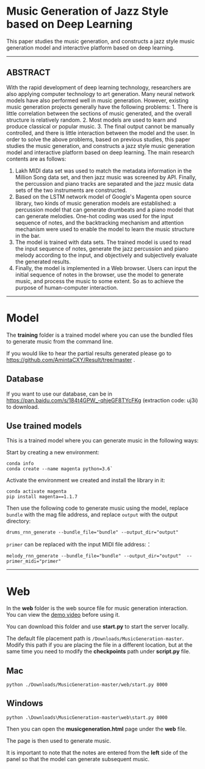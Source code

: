 # Music Generation of Jazz Style based on Deep Learning 

 This paper studies the music generation, and constructs a jazz style music generation model and interactive platform based on deep learning. 

***

## ABSTRACT

With the rapid development of deep learning technology, researchers are also applying computer technology to art generation. Many neural network models have also performed well in music generation. However, existing music generation projects generally have the following problems: 1. There is little correlation between the sections of music generated, and the overall structure is relatively random. 2. Most models are used to learn and produce classical or popular music. 3. The final output cannot be manually controlled, and there is little interaction between the model and the user.
In order to solve the above problems, based on previous studies, this paper studies the music generation, and constructs a jazz style music generation model and interactive platform based on deep learning. The main research contents are as follows:
1. Lakh MIDI data set was used to match the metadata information in the Million Song data set, and then jazz music was screened by API. Finally, the percussion and piano tracks are separated and the jazz music data sets of the two instruments are constructed.
2. Based on the LSTM network model of Google's Magenta open source library, two kinds of music generation models are established: a percussion model that can generate drumbeats and a piano model that can generate melodies. One-hot coding was used for the input sequence of notes, and the backtracking mechanism and attention mechanism were used to enable the model to learn the music structure in the bar.
3. The model is trained with data sets. The trained model is used to read the input sequence of notes, generate the jazz percussion and piano melody according to the input, and objectively and subjectively evaluate the generated results.
4. Finally, the model is implemented in a Web browser. Users can input the initial sequence of notes in the browser, use the model to generate music, and process the music to some extent. So as to achieve the purpose of human-computer interaction.

***

# Model

The __training__ folder is a trained model where you can use the bundled files to generate music from the command line.

If you would like to hear the partial results generated please go to <https://github.com/AmintaCXY/Result/tree/master> .


## Database

If you want to use our database, can be in <https://pan.baidu.com/s/184t4GPW_-qhjeGF8TYcFKg> (extraction code: uj3i) to download.


## Use trained models

This is a trained model where you can generate music in the following ways:

Start by creating a new environment:
 
    conda info
    conda create --name magenta python=3.6`

Activate the environment we created and install the library in it:
 
    conda activate magenta
    pip install magenta==1.1.7

Then use the following code to generate music using the model, replace `bundle` with the mag file address, and replace `output` with the output directory:
 
    drums_rnn_generate --bundle_file="bundle" --output_dir="output"

`primer` can be replaced with the input MIDI file address:：
 
    melody_rnn_generate --bundle_file="bundle" --output_dir="output"  --primer_midi="primer"
     


***

# Web

In the __web__ folder is the web source file for music generation interaction. 
You can view the [demo video](https://www.iqiyi.com/v_19rxoxegck.html#curid=16679132200_31e68db468b23d137405e651ce48e8cb) before using it.


You can download this folder and use __start.py__ to start the server locally. 

The default file placement path is `/Downloads/MusicGeneration-master`. 
Modify this path if you are placing the file in a different location, but at the same time you need to modify the __checkpoints__ path under __script.py__  file.

## Mac

    python ./Downloads/MusicGeneration-master/web/start.py 8000

## Windows

    python .\Downloads\MusicGeneration-master\web\start.py 8000

Then you can open the __musicgeneration.html__ page under the __web__ file.

The page is then used to generate music.

It is important to note that the notes are entered from the __left__ side of the panel so that the model can generate subsequent music.
